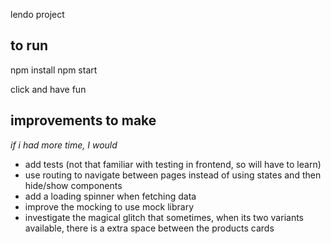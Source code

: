 lendo project

## to run

npm install
npm start

click and have fun

## improvements to make
*if i had more time, I would*

- add tests (not that familiar with testing in frontend, so will have to learn)
- use routing to navigate between pages instead of using states and then hide/show components
- add a loading spinner when fetching data
- improve the mocking to use mock library
- investigate the magical glitch that sometimes, when its two variants available, there is a extra space between the products cards